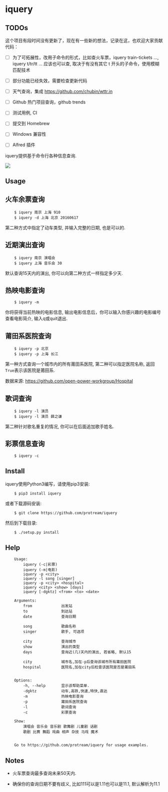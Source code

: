 iquery
===========================================================

TODOs
-------
这个项目有段时间没有更新了，现在有一些新的想法，记录在这，也欢迎大家贡献代码：

- [ ] 为了可拓展性，改用子命令的形式，比如查火车票，iquery train-tickets ..., iquery t/tr/tt ... 应该也可以查, 取决于有没有其它 t 开头的子命令，使用模糊匹配技术
- [ ] 部分功能已经失效，需要检查更新代码
- [ ] 天气查询，集成 https://github.com/chubin/wttr.in
- [ ] Github 热门项目查询，github trends
- [ ] 测试用例, CI
- [ ] 提交到 Homebrew
- [ ] Windows 兼容性
- [ ] Alfred 插件



iquery提供基于命令行各种信息查询.

![](https://raw.githubusercontent.com/protream/iquery/master/screenshot/iquery.gif)


Usage
-----

## 火车余票查询

```
    $ iquery 南京 上海 910
    $ iquery -d 上海 北京 20160617
```

第二种方式中指定了动车类型, 并输入完整的日期, 也是可以的.

## 近期演出查询

```
    $ iquery 南京 演唱会
    $ iquery 上海 音乐会 30
```

默认查询15天内的演出, 你可以向第二种方式一样指定多少天.

## 热映电影查询

```
    $ iquery -m
```

你将获得当前热映的电影信息, 输出电影信息后，你可以输入你感兴趣的电影编号查看电影简介, 输入q或quit退出.


## 莆田系医院查询

```
    $ iquery -p 北京
    $ iquery -p 上海 长江
```

第一种方式查询一个城市内的所有莆田系医院, 第二种可以指定医院名称, 返回``True``表示该医院是莆田系.

数据来源: https://github.com/open-power-workgroup/Hospital

## 歌词查询

```
    $ iquery -l 演员
    $ iquery -l 演员 薛之谦
```

第二种针对歌名重复的情况, 你可以在后面追加歌手姓名.

## 彩票信息查询

```
    $ iquery -c
```

Install
-------

iquery使用Python3编写，请使用pip3安装:

```
    $ pip3 install iquery
```

或者下载源码安装:

```
    $ git clone https://github.com/protream/iquery
```

然后到下载目录:

```
    $ ./setup.py install
```

Help
----

```
    Usage:
        iquery (-c|彩票)
        iquery (-m|电影)
        iquery -p <city>
        iquery -l song [singer]
        iquery -p <city> <hospital>
        iquery <city> <show> [days]
        iquery [-dgktz] <from> <to> <date>

    Arguments:
        from             出发站
        to               到达站
        date             查询日期

        song             歌曲名称
        singer           歌手, 可选项

        city             查询城市
        show             演出的类型
        days             查询近(几)天内的演出, 若省略, 默认15

        city             城市名,加在-p后查询该城市所有莆田医院
        hospital         医院名,加在city后检查该医院是否是莆田系


    Options:
        -h, --help       显示该帮助菜单.
        -dgktz           动车,高铁,快速,特快,直达
        -m               热映电影查询
        -p               莆田系医院查询
        -l               歌词查询
        -c               彩票查询

    Show:
        演唱会 音乐会 音乐剧 歌舞剧 儿童剧 话剧
        歌剧 比赛 舞蹈 戏曲 相声 杂技 马戏 魔术


    Go to https://github.com/protream/iquery for usage examples.
```

Notes
-----

- 火车票查询最多查询未来50天内.

- 确保你的查询日期不要有歧义, 比如111可以是1.11也可以是11.1, 默认解析为11.1
